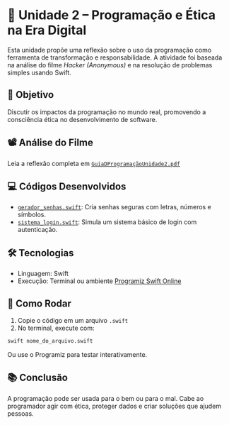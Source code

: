 
# 🧠 Unidade 2 – Programação e Ética na Era Digital

Esta unidade propõe uma reflexão sobre o uso da programação como ferramenta de transformação e responsabilidade. A atividade foi baseada na análise do filme *Hacker (Anonymous)* e na resolução de problemas simples usando Swift.

## 🎯 Objetivo

Discutir os impactos da programação no mundo real, promovendo a consciência ética no desenvolvimento de software.

## 📽️ Análise do Filme

Leia a reflexão completa em [`GuiaDProgramaçãoUnidade2.pdf`](GuiaDProgramaçãoUnidade2.pdf)

## 💻 Códigos Desenvolvidos

- [`gerador_senhas.swift`](gerador_senhas.swift): Cria senhas seguras com letras, números e símbolos.
- [`sistema_login.swift`](sistema_login.swift): Simula um sistema básico de login com autenticação.

## 🛠️ Tecnologias

- Linguagem: Swift
- Execução: Terminal ou ambiente [Programiz Swift Online](https://www.programiz.com/swift-programming/online-compiler)

## 📌 Como Rodar

1. Copie o código em um arquivo `.swift`
2. No terminal, execute com:

```bash
swift nome_do_arquivo.swift
```

Ou use o Programiz para testar interativamente.

## 📚 Conclusão

A programação pode ser usada para o bem ou para o mal. Cabe ao programador agir com ética, proteger dados e criar soluções que ajudem pessoas.
